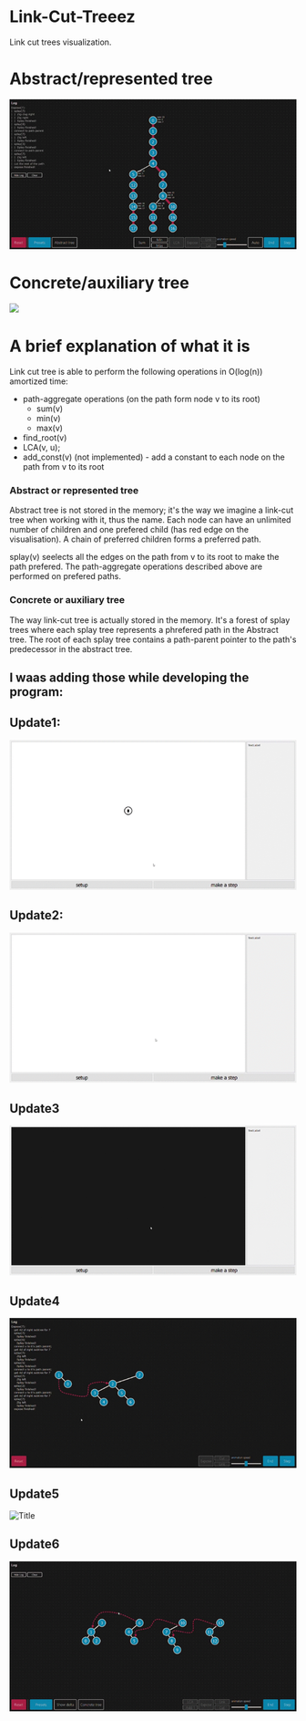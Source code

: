 ﻿# Link-Cut-Treeez

Link cut trees visualization.

# Abstract/represented tree
![](pics/abstract_tree.gif)

# Concrete/auxiliary tree
![](pics/concrete_tree.gif)

# A brief explanation of what it is
Link cut tree is able to perform the following operations in O(log(n)) amortized time:
- path-aggregate operations (on the path form node v to its root)
  - sum(v)
  - min(v)
  - max(v)
- find_root(v)
- LCA(v, u);
- add_const(v) (not implemented) - add a constant to each node on the path from v to its root

### Abstract or represented tree
Abstract tree is not stored in the memory; it's the way we imagine a link-cut tree when working with it, thus the name.
Each node can have an unlimited number of children and one prefered child (has red edge on the visualisation).
A chain of preferred children forms a preferred path. 

splay(v) seelects all the edges on the path from v to its root to make the path prefered.
The path-aggregate operations described above are performed on prefered paths.

### Concrete or auxiliary tree
The way link-cut tree is actually stored in the memory.
It's a forest of splay trees where each splay tree represents a phrefered path in the Abstract tree.
The root of each splay tree contains a path-parent pointer to the path's predecessor in the abstract tree.



## I waas adding those while developing the program:
## Update1:
![](pics/progress_so_far.gif?raw=true "Title")

## Update2:
![](pics/update2.gif?raw=true "Title")

## Update3
![](pics/update3.gif?raw=true "Title")

## Update4
![](pics/Update4.gif?raw=true "Title")

## Update5
![](pics/Update5.gif?raw=true "Title")

## Update6
![](pics/Update6.gif?raw=true "Title")
